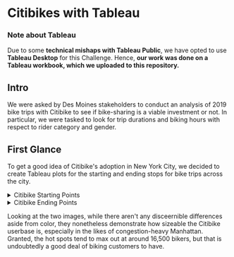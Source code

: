 # Citibikes with Tableau
### Note about Tableau
Due to some **technical mishaps with Tableau Public**, we have opted to use **Tableau Desktop** for this Challenge. Hence, **our work was done on a Tableau workbook, which we uploaded to this repository.**

## Intro
We were asked by Des Moines stakeholders to conduct an analysis of 2019 bike trips with Citibike to see if bike-sharing is a viable investment or not.
In particular, we were tasked to look for trip durations and biking hours with respect to rider category and gender.

## First Glance
To get a good idea of Citibike's adoption in New York City, we decided to create Tableau plots for the starting and ending stops for bike trips across the city.
<details>
  <summary>Citibike Starting Points</summary>
  
  ![Bike_Starting_points](/Visualizations_images/Bike_starts.png "Bike Starting Points")
</details>
<details>
  <summary>Citibike Ending Points</summary>
  
  ![Bike_Ending_points](/Visualizations_images/Bike_ends.png "Bike Ending Points")
</details>

Looking at the two images, while there aren't any disceernible differences aside from color, they nonetheless demonstrate how sizeable the Citibike userbase is,
especially in the likes of congestion-heavy Manhattan. Granted, the hot spots tend to max out at around 16,500 bikers, but that is undoubtedly a good deal of biking
customers to have.
